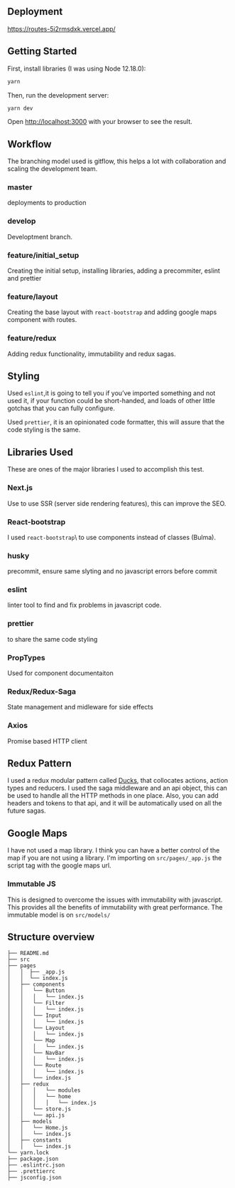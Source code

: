 ## Deployment

https://routes-5i2rmsdxk.vercel.app/

## Getting Started

First, install libraries (I was using Node 12.18.0):

```bash
yarn
```

Then, run the development server:

```bash
yarn dev
```

Open [http://localhost:3000](http://localhost:3000) with your browser to see the result.

## Workflow

The branching model used is gitflow, this helps a lot with collaboration and scaling the development team.

### master

deployments to production

### develop

Developtment branch.

### feature/initial_setup

Creating the initial setup, installing libraries, adding a precommiter, eslint and prettier

### feature/layout

Creating the base layout with `react-bootstrap` and adding google maps component with routes.

### feature/redux

Adding redux functionality, immutability and redux sagas.

## Styling

Used `eslint`,it is going to tell you if you’ve imported something and not used it, if your function could be short-handed, and loads of other little gotchas that you can fully configure.

Used `prettier`, it is an opinionated code formatter, this will assure that the code styling is the same.

## Libraries Used

These are ones of the major libraries I used to accomplish this test.

### Next.js

Use to use SSR (server side rendering features), this can improve the SEO.

### React-bootstrap

I used `react-bootstrap`\ to use components instead of classes (Bulma).

### husky

precommit, ensure same slyting and no javascript errors before commit

### eslint

linter tool to find and fix problems in javascript code.

### prettier

to share the same code styling

### PropTypes

Used for component documentaiton

### Redux/Redux-Saga

State management and midleware for side effects

### Axios

Promise based HTTP client

## Redux Pattern

I used a redux modular pattern called [Ducks](https://github.com/erikras/ducks-modular-redux), that collocates actions, action types and reducers.
I used the saga middleware and an api object, this can be used to handle all the HTTP methods in one place. Also, you can add headers and tokens to that api, and it will be automatically used on all the future sagas.

## Google Maps

I have not used a map library. I think you can have a better control of the map if you are not using a library. I'm importing on `src/pages/_app.js` the script tag with the google maps url.

### Immutable JS

This is designed to overcome the issues with immutability with javascript. This provides all the benefits of immutability with great performance. The immutable model is on `src/models/`

## Structure overview

```
├── README.md
├── src
├── pages
│   │  ├── _app.js
│   │  └── index.js
│   ├── components
│   │   └── Button
│   │   │   └── index.js
│   │   └── Filter
│   │   │   └── index.js
│   │   └── Input
│   │   │   └── index.js
│   │   └── Layout
│   │   │   └── index.js
│   │   └── Map
│   │   │   └── index.js
│   │   └── NavBar
│   │   │   └── index.js
│   │   └── Route
│   │   │   └── index.js
│   │   └── index.js
│   ├── redux
│   │   │   └── modules
│   │   │   └── home
│   │   │   │   └── index.js
│   │   └── store.js
│   │   └── api.js
│   ├── models
│   │   └── Home.js
│   │   └── index.js
│   ├── constants
│   │   └── index.js
└── yarn.lock
├── package.json
├── .eslintrc.json
├── .prettierrc
├── jsconfig.json
```

